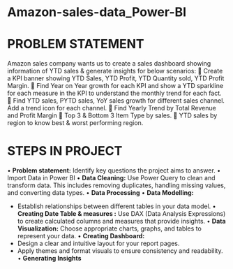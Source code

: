 # Amazon-sales-data_Power-BI

# PROBLEM STATEMENT
Amazon sales company wants us to create a sales dashboard showing information of YTD sales & generate insights for below scenarios:
	Create a KPI banner showing YTD Sales, YTD Profit, YTD Quantity sold, YTD Profit Margin.
	Find Year on Year growth for each KPI and show a YTD sparkline for each measure in the KPI to understand the monthly trend for each fact.
	Find YTD sales, PYTD sales, YoY sales growth for different sales channel. Add a trend icon for each channel.
	Find Yearly Trend by Total Revenue and Profit Margin
	Top 3 & Bottom 3 Item Type by sales.
	YTD sales by region to know best & worst performing region.

# STEPS IN PROJECT
•	**Problem statement:** Identify key questions the project aims to answer.
•	Import Data in Power BI
•	**Data Cleaning:** Use Power Query to clean and transform data. This includes removing duplicates, handling missing values, and converting data types.
•	**Data Processing**
•	**Data Modelling:**
-	Establish relationships between different tables in your data model.
•	**Creating Date Table & measures :** Use DAX (Data Analysis Expressions) to create calculated columns and measures that provide insights.
•	**Data Visualization:** Choose appropriate charts, graphs, and tables to represent your data.
•	**Creating Dashboard:**
-	Design a clear and intuitive layout for your report pages.
-	Apply themes and format visuals to ensure consistency and readability.
•	**Generating Insights**

